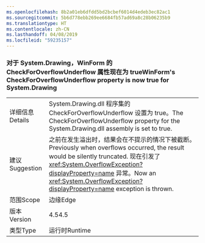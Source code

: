 ```yaml
---
ms.openlocfilehash: 8b2a01eb6dfdd5bd2bcbef6014d4edeb3ec82ac1
ms.sourcegitcommit: 5b6d778ebb269ee6684fb57ad69a8c28b06235b9
ms.translationtype: HT
ms.contentlocale: zh-CN
ms.lasthandoff: 04/08/2019
ms.locfileid: "59235157"
---
```

### <a name="winforms-checkforoverflowunderflow-property-is-now-true-for-systemdrawing"></a><span data-ttu-id="f46db-101">对于 System.Drawing，WinForm 的 CheckForOverflowUnderflow 属性现在为 true</span><span class="sxs-lookup"><span data-stu-id="f46db-101">WinForm's CheckForOverflowUnderflow property is now true for System.Drawing</span></span>

|   |   |
|---|---|
|<span data-ttu-id="f46db-102">详细信息</span><span class="sxs-lookup"><span data-stu-id="f46db-102">Details</span></span>|<span data-ttu-id="f46db-103">System.Drawing.dll 程序集的 CheckForOverflowUnderflow 设置为 true。</span><span class="sxs-lookup"><span data-stu-id="f46db-103">The CheckForOverflowUnderflow property for the System.Drawing.dll assembly is set to true.</span></span>|
|<span data-ttu-id="f46db-104">建议</span><span class="sxs-lookup"><span data-stu-id="f46db-104">Suggestion</span></span>|<span data-ttu-id="f46db-105">之前在发生溢出时，结果会在不提示的情况下被截断。</span><span class="sxs-lookup"><span data-stu-id="f46db-105">Previously when overflows occurred, the result would be silently truncated.</span></span> <span data-ttu-id="f46db-106">现在引发了 <xref:System.OverflowException?displayProperty=name> 异常。</span><span class="sxs-lookup"><span data-stu-id="f46db-106">Now an <xref:System.OverflowException?displayProperty=name> exception is thrown.</span></span>|
|<span data-ttu-id="f46db-107">范围</span><span class="sxs-lookup"><span data-stu-id="f46db-107">Scope</span></span>|<span data-ttu-id="f46db-108">边缘</span><span class="sxs-lookup"><span data-stu-id="f46db-108">Edge</span></span>|
|<span data-ttu-id="f46db-109">版本</span><span class="sxs-lookup"><span data-stu-id="f46db-109">Version</span></span>|<span data-ttu-id="f46db-110">4.5</span><span class="sxs-lookup"><span data-stu-id="f46db-110">4.5</span></span>|
|<span data-ttu-id="f46db-111">类型</span><span class="sxs-lookup"><span data-stu-id="f46db-111">Type</span></span>|<span data-ttu-id="f46db-112">运行时</span><span class="sxs-lookup"><span data-stu-id="f46db-112">Runtime</span></span>|
